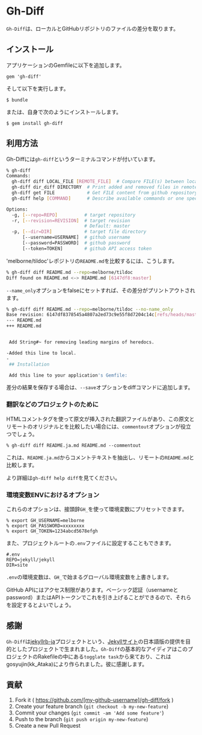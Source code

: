 # Gh-Diff

<!--original
# Gh-Diff
-->

`Gh-Diff`は、ローカルとGitHubリポジトリのファイルの差分を取ります。

<!--original
Take diffs between local and a github repository files.
-->

## インストール

<!--original
## Installation
-->

アプリケーションのGemfileに以下を追加します。

<!--original
Add this line to your application's Gemfile:
-->

    gem 'gh-diff'


<!--original
    gem 'gh-diff'

-->

そして以下を実行します。

<!--original
And then execute:
-->

    $ bundle


<!--original
    $ bundle

-->

または、自身で次のようにインストールします。

<!--original
Or install it yourself as:
-->

    $ gem install gh-diff


<!--original
    $ gem install gh-diff

-->

## 利用方法

<!--original
## Usage
-->

Gh-Diffには`gh-diff`というターミナルコマンドが付いています。

<!--original
Gh-Diff have `gh-diff` terminal command.
-->

```bash
% gh-diff
Commands:
  gh-diff diff LOCAL_FILE [REMOTE_FILE]  # Compare FILE(s) between local and remote repository. LOCAL_FILE can be DIRECTORY.
  gh-diff dir_diff DIRECTORY  # Print added and removed files in remote repository
  gh-diff get FILE            # Get FILE content from github repository
  gh-diff help [COMMAND]      # Describe available commands or one specific command

Options:
  -g, [--repo=REPO]          # target repository
  -r, [--revision=REVISION]  # target revision
                             # Default: master
  -p, [--dir=DIR]            # target file directory
      [--username=USERNAME]  # github username
      [--password=PASSWORD]  # github password
      [--token=TOKEN]        # github API access token
```

<!--original
```bash
% gh-diff
Commands:
  gh-diff diff LOCAL\_FILE [REMOTE\_FILE]  # Compare FILE(s) between local and remote repository. LOCAL_FILE can be DIRECTORY.
  gh-diff dir_diff DIRECTORY  # Print added and removed files in remote repository
  gh-diff get FILE            # Get FILE content from github repository
  gh-diff help [COMMAND]      # Describe available commands or one specific command

Options:
  -g, [--repo=REPO]          # target repository
  -r, [--revision=REVISION]  # target revision
                             # Default: master
  -p, [--dir=DIR]            # target file directory
      [--username=USERNAME]  # github username
      [--password=PASSWORD]  # github password
      [--token=TOKEN]        # github API access token
```
-->

'melborne/tildoc'レポジトリの`README.md`を比較するには、こうします。

<!--original
To take diff of `README.md` for 'melborne/tildoc' repo, do this;
-->

```bash
% gh-diff diff README.md --repo=melborne/tildoc
Diff found on README.md <-> README.md [6147df8:master]
```

<!--original
```bash
% gh-diff diff README.md --repo=melborne/tildoc
Diff found on README.md <-> README.md [6147df8:master]
```
-->

`--name_only`オプションをfalseにセットすれば、その差分がプリントアウトされます。

<!--original
By setting `--name_only` option false, the diff will be print out.
-->

```bash
% gh-diff diff README.md --repo=melborne/tildoc --no-name_only
Base revision: 6147df8378545a4807a2ed73c9e55f8d7204c14c[refs/heads/master]
--- README.md
+++ README.md


 Add String#~ for removing leading margins of heredocs.

-Added this line to local.
-
 ## Installation

 Add this line to your application's Gemfile:
```

<!--original
```bash
% gh-diff diff README.md --repo=melborne/tildoc --no-name_only
Base revision: 6147df8378545a4807a2ed73c9e55f8d7204c14c[refs/heads/master]
--- README.md
+++ README.md


 Add String#~ for removing leading margins of heredocs.

-Added this line to local.
-
 ## Installation

 Add this line to your application's Gemfile:
```
-->

差分の結果を保存する場合は、`--save`オプションをdiffコマンドに追加します。

<!--original
To save the result of diff, put `--save` option to diff command.
-->

### 翻訳などのプロジェクトのために

<!--original
### For Translation-like project
-->

HTMLコメントタグを使って原文が挿入された翻訳ファイルがあり、この原文とリモートのオリジナルとを比較したい場合には、`commentout`オプションが役立つでしょう。

<!--original
If you have translated files in which original text inserted with
html comment tags, and want to compare the original with the remote,
`commentout` option helps you.
-->

    % gh-diff diff README.ja.md README.md --commentout


<!--original
    % gh-diff diff README.ja.md README.md --commentout

-->

これは、`README.ja.md`からコメントテキストを抽出し、リモートの`README.md`と比較します。

<!--original
This extract commented text in `README.ja.md`, then compare it with remote `README.md`.
-->

より詳細は`gh-diff help diff`を見てください。

<!--original
See `gh-diff help diff` for more info.
-->

### 環境変数ENVにおけるオプション

<!--original
### Options in ENV
-->

これらのオプションは、接頭辞`GH_`を使って環境変数にプリセットできます。

<!--original
These options can be preset as ENV variables with prefix `GH_`
-->

    % export GH_USERNAME=melborne
    % export GH_PASSWORD=xxxxxxxx
    % export GH_TOKEN=1234abcd5678efgh


<!--original
    % export GH_USERNAME=melborne
    % export GH_PASSWORD=xxxxxxxx
    % export GH_TOKEN=1234abcd5678efgh

-->

また、プロジェクトルートの`.env`ファイルに設定することもできます。

<!--original
Also, you can set them in `.env` file in the root of your project.
-->

    #.env
    REPO=jekyll/jekyll
    DIR=site


<!--original
    #.env
    REPO=jekyll/jekyll
    DIR=site

-->

`.env`の環境変数は、`GH_`で始まるグローバル環境変数を上書きします。

<!--original
ENVs in `.env` overwrite global ENVs with prefix `GH_`.
-->

GitHub APIにはアクセス制限があります。ベーシック認証（usernameとpassword）またはAPIトークンでこれを引き上げることができるので、それらを設定するとよいでしょう。

<!--original
There is rate limit for accessing GitHub API. While you can make it
up with Basic Authentication(username and password) or API token, 
setting them are preferable.
-->

## 感謝

<!--original
## Thank you
-->

`Gh-Diff`は[jekyllrb-ja](https://github.com/jekyllrb-ja/jekyllrb-ja.github.io)プロジェクトという、[Jekyllサイト](http://jekyllrb.com/)の日本語版の提供を目的としたプロジェクトで生まれました。`Gh-Diff`の基本的なアイディアはこのプロジェクトのRakefileの中にある`togglate task`から来ており、これはgosyujin(kk_Ataka)により作られました。彼に感謝します。

<!--original
`Gh-Diff` is born through [jekyllrb-ja](https://github.com/jekyllrb-ja/jekyllrb-ja.github.io) project,
whose aim is to provide a [Jekyll site](http://jekyllrb.com/) in Japanese.
The basic idea of `Gh-Diff` is from `togglate task in Rakefile` of the project
which is created by gosyujin(kk_Ataka). I want to thank him.
-->

## 貢献

<!--original
## Contributing
-->

1. Fork it ( https://github.com/[my-github-username]/gh-diff/fork )
2. Create your feature branch (`git checkout -b my-new-feature`)
3. Commit your changes (`git commit -am 'Add some feature'`)
4. Push to the branch (`git push origin my-new-feature`)
5. Create a new Pull Request

<!--original
1. Fork it ( https://github.com/[my-github-username]/gh-diff/fork )
2. Create your feature branch (`git checkout -b my-new-feature`)
3. Commit your changes (`git commit -am 'Add some feature'`)
4. Push to the branch (`git push origin my-new-feature`)
5. Create a new Pull Request
-->
